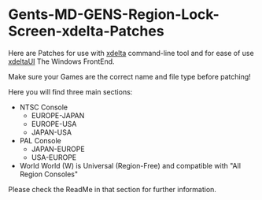 # Gents-MD-GENS-Region-Lock-Screen-xdelta-Patches 

Here are Patches for use with [xdelta](http://xdelta.org/) command-line tool and for ease of use [xdeltaUI](https://www.romhacking.net/utilities/598/) The Windows FrontEnd.

Make sure your Games are the correct name and file type before patching!

Here you will find three main sections:

- NTSC Console
   - EUROPE-JAPAN
   - EUROPE-USA
   - JAPAN-USA  
- PAL Console
   - JAPAN-EUROPE
   - USA-EUROPE
- World
World (W) is Universal (Region-Free) and compatible with "All Region Consoles"


Please check the ReadMe in that section for further information.

